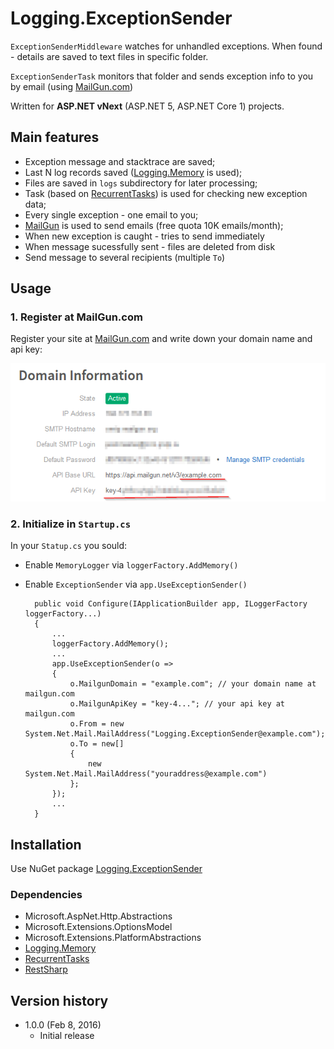 # Logging.ExceptionSender

`ExceptionSenderMiddleware` watches for unhandled exceptions. When found - details are saved to text files in specific folder.

`ExceptionSenderTask` monitors that folder and sends exception info to you by email (using [MailGun.com][3])

Written for **ASP.NET vNext** (ASP.NET 5, ASP.NET Core 1) projects.

## Main features

* Exception message and stacktrace are saved;
* Last N log records saved ([Logging.Memory][1] is used);
* Files are saved in `logs` subdirectory for later processing;
* Task (based on [RecurrentTasks][2]) is used for checking new exception data;
* Every single exception - one email to you;
* [MailGun][3] is used to send emails (free quota 10K emails/month);
* When new exception is caught - tries to send immediately
* When message sucessfully sent - files are deleted from disk
* Send message to several recipients (multiple `To`)

## Usage

### 1. Register at MailGun.com

Register your site at [MailGun.com][3] and write down your domain name and api key:

!["sample](docs/mailgun.png)

### 2. Initialize in `Startup.cs`

In your `Statup.cs` you sould:

* Enable `MemoryLogger` via `loggerFactory.AddMemory()`
* Enable `ExceptionSender` via `app.UseExceptionSender()`


        public void Configure(IApplicationBuilder app, ILoggerFactory loggerFactory...)
        {
            ...
            loggerFactory.AddMemory();
            ...
            app.UseExceptionSender(o =>
            {
                o.MailgunDomain = "example.com"; // your domain name at mailgun.com
                o.MailgunApiKey = "key-4..."; // your api key at mailgun.com
                o.From = new System.Net.Mail.MailAddress("Logging.ExceptionSender@example.com");
                o.To = new[] 
                { 
                    new System.Net.Mail.MailAddress("youraddress@example.com") 
                };
            });
            ...
        }


## Installation

Use NuGet package [Logging.ExceptionSender](https://www.nuget.org/packages/Logging.ExceptionSender)

### Dependencies

* Microsoft.AspNet.Http.Abstractions
* Microsoft.Extensions.OptionsModel
* Microsoft.Extensions.PlatformAbstractions
* [Logging.Memory][1]
* [RecurrentTasks][2]
* [RestSharp](http://restsharp.org/)


## Version history

* 1.0.0 (Feb 8, 2016)
  * Initial release

[1]: https://github.com/iflight/Logging
[2]: https://github.com/justdmitry/RecurrentTasks
[3]: https://www.mailgun.com